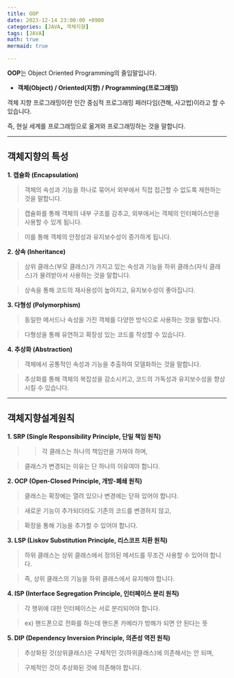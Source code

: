 ```yaml
---
title: OOP
date: 2023-12-14 23:00:00 +0900
categories: [JAVA, 객체지향]
tags: [JAVA]
math: true
mermaid: true

---
```

**OOP**는 Object Oriented Programming의 줄임말입니다.

- **객체(Object) / Oriented(지향) / Programming(프로그래밍)**

객체 지향 프로그래밍이란 인간 중심적 프로그래밍 패러다임(견해, 사고법)이라고 할 수 있습니다.

즉, 현실 세계를 프로그래밍으로 옮겨와 프로그래밍하는 것을 말합니다.

<hr>

## **객체지향의 특성**

**1. 캡슐화 (Encapsulation)**

> 객체의 속성과 기능을 하나로 묶어서 외부에서 직접 접근할 수 없도록 제한하는 것을 말합니다.

> 캡슐화를 통해 객체의 내부 구조를 감추고, 외부에서는 객체의 인터페이스만을 사용할 수 있게 됩니다. 

> 이를 통해 객체의 안정성과 유지보수성이 증가하게 됩니다.

**2. 상속 (Inheritance)**

> 상위 클래스(부모 클래스)가 가지고 있는 속성과 기능을 하위 클래스(자식 클래스)가 물려받아서 사용하는 것을 말합니다. 

> 상속을 통해 코드의 재사용성이 높아지고, 유지보수성이 좋아집니다.

**3. 다형성 (Polymorphism)**

> 동일한 메서드나 속성을 가진 객체를 다양한 방식으로 사용하는 것을 말합니다. 

> 다형성을 통해 유연하고 확장성 있는 코드를 작성할 수 있습니다.

**4. 추상화 (Abstraction)**

> 객체에서 공통적인 속성과 기능을 추출하여 모델화하는 것을 말합니다. 

> 추상화를 통해 객체의 복잡성을 감소시키고, 코드의 가독성과 유지보수성을 향상시킬 수 있습니다.

<hr>

## **객체지향설계원칙**

**1. SRP (Single Responsibility Principle, 단일 책임 원칙)**
> >각 클래스는 하나의 책임만을 가져야 하며, 
    
> 클래스가 변경되는 이유는 단 하나의 이유여야 합니다.
    
**2. OCP (Open-Closed Principle, 개방-폐쇄 원칙)**

> 클래스는 확장에는 열려 있으나 변경에는 닫혀 있어야 합니다. 
    
> 새로운 기능이 추가되더라도 기존의 코드를 변경하지 않고, 
    
> 확장을 통해 기능을 추가할 수 있어야 합니다.
    
**3. LSP (Liskov Substitution Principle, 리스코프 치환 원칙)**

> 하위 클래스는 상위 클래스에서 정의된 메서드를 무조건 사용할 수 있어야 합니다. 
    
> 즉, 상위 클래스의 기능을 하위 클래스에서 유지해야 합니다.
    
**4. ISP (Interface Segregation Principle, 인터페이스 분리 원칙)**

> 각 행위에 대한 인터페이스는 서로 분리되어야 합니다.

> ex) 핸드폰으로 전화를 하는데 핸드폰 카메라가 방해가 되면 안 된다는 뜻
    
**5. DIP (Dependency Inversion Principle, 의존성 역전 원칙)**
> 추상화된 것(상위클래스)은 구체적인 것(하위클래스)에 의존해서는 안 되며, 
    
> 구체적인 것이 추상화된 것에 의존해야 합니다.



